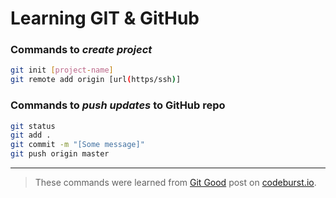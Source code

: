 # Learning GIT & GitHub

### Commands to *create project*

```bash
git init [project-name]
git remote add origin [url(https/ssh)]
```

### Commands to *push updates* to GitHub repo

```bash
git status
git add .
git commit -m "[Some message]"
git push origin master
```

---

> These commands were learned from [Git Good](https://codeburst.io/git-good-a-practical-introduction-to-git-and-github-in-git-we-trust-f18fa263ec48) post on [codeburst.io](https://codeburst.io/).
